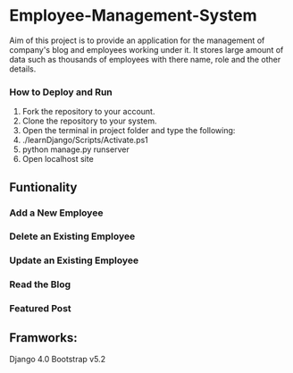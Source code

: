 # Employee-Management-System
Aim of this project is to provide an application for the management of company's blog and employees working under it. It stores large amount of data such as thousands of employees with there name, role and the other details.
### How to Deploy and Run
1. Fork the repository to your account.
2. Clone the repository to your system.
3. Open the terminal in project folder and type the following:
4. ./learnDjango/Scripts/Activate.ps1
5. python manage.py runserver
6. Open localhost site
## Funtionality
### Add a New Employee
### Delete an Existing Employee
### Update an Existing Employee
### Read the Blog
### Featured Post
## Framworks:
Django 4.0
Bootstrap v5.2


